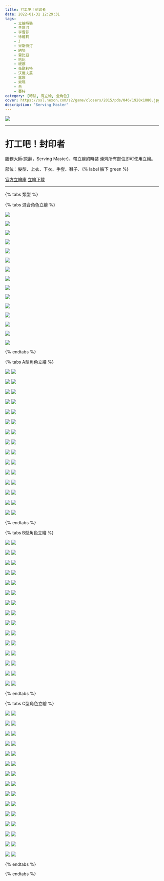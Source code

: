 ```yaml
---
title: 打工吧！封印者
date: 2022-01-31 12:29:31
tags:
    - 立繪時裝
    - 李世河
    - 李雪菲
    - 徐維莉
    - J
    - 米斯特汀
    - 納塔
    - 蕾比亞
    - 哈比
    - 緹娜
    - 薇歐莉特
    - 沃爾夫姜
    - 露娜
    - 索瑪
    - 白
    - 賽特
category: [時裝, 有立繪, 全角色]
cover: https://ssl.nexon.com/s2/game/closers/2015/pds/046/1920x1080.jpg
description: "Serving Master"
---
```

![](https://ssl.nexon.com/s2/game/closers/2015/pds/046/1920x1080.jpg)

---
# 打工吧！封印者

服務大師(原翻，Serving Master)，帶立繪的時裝
湊齊所有部位即可使用立繪。

部位：髮型、上衣、下衣、手套、鞋子、{% label 臉下 green %} 

[官方立繪庫](https://closers.nexon.com/Pds/FanSiteKit)
[立繪下載](https://closers.vod.nexoncdn.co.kr/site/fansitekit/Closers_FansiteKit_serving_900.zip)


---

{% tabs 類型 %}
<!-- tab 混搭立繪-->
{% tabs 混合角色立繪 %}
<!-- tab 李世河(Seha)-->
![](https://i.imgur.com/WQR2tb0.jpg)
<!-- endtab -->
<!-- tab 李雪菲(Seulbi)-->
![](https://i.imgur.com/tdIVSaB.jpg)
<!-- endtab -->
<!-- tab 徐維莉(Yuri)-->
![](https://i.imgur.com/g7x1Hy1.jpg)
<!-- endtab -->
<!-- tab J-->
![](https://i.imgur.com/bHeDRwW.jpg)
<!-- endtab -->
<!-- tab 米斯特汀(Tein)-->
![](https://i.imgur.com/Br4MVId.jpg)
<!-- endtab -->
<!-- tab 納塔(Nata)-->
![](https://i.imgur.com/rbu7Aj8.jpg)
<!-- endtab -->
<!-- tab 蕾比雅(Levia)-->
![](https://i.imgur.com/15YbtMA.jpg)
<!-- endtab -->
<!-- tab 哈比(Harpy)-->
![](https://i.imgur.com/reXsqMP.jpg)
<!-- endtab -->
<!-- tab 緹娜(Tina)-->
![](https://i.imgur.com/Rh5ZxcP.jpg)
<!-- endtab -->
<!-- tab 薇歐莉特(Violet)-->
![](https://i.imgur.com/xOhfd6H.jpg)
<!-- endtab -->
<!-- tab 沃爾夫姜(Wolfgang)-->
![](https://i.imgur.com/87xHmsc.jpg)
<!-- endtab -->
<!-- tab 露娜(Luna)-->
![](https://i.imgur.com/qL2FZ5k.jpg)
<!-- endtab -->
<!-- tab 索瑪(Soma)-->
![](https://i.imgur.com/dg1TC0v.jpg)
<!-- endtab -->
<!-- tab 白(Bai)-->
![](https://i.imgur.com/3rZDas2.jpg)
<!-- endtab -->
<!-- tab 賽特(Seth)-->
![](https://i.imgur.com/x58btUs.jpg)
<!-- endtab -->
{% endtabs %}
<!-- endtab -->

<!-- tab A型-->
{% tabs A型角色立繪 %}
<!-- tab 李世河(Seha)-->
![](https://i.imgur.com/wAamuZK.jpg)
![](https://i.imgur.com/bg5nFLe.png)
<!-- endtab -->
<!-- tab 李雪菲(Seulbi)-->
![](https://i.imgur.com/BwcyQE3.jpg)
![](https://i.imgur.com/MVXvz0D.png)
<!-- endtab -->
<!-- tab 徐維莉(Yuri)-->
![](https://i.imgur.com/hHkY8ZS.jpg)
![](https://i.imgur.com/qblXoWD.png)
<!-- endtab -->
<!-- tab J-->
![](https://i.imgur.com/XwFWQje.jpg)
![](https://i.imgur.com/0fIte4p.png)
<!-- endtab -->
<!-- tab 米斯特汀(Tein)-->
![](https://i.imgur.com/yDvWt14.jpg)
![](https://i.imgur.com/LqZTgRF.png)
<!-- endtab -->
<!-- tab 納塔(Nata)-->
![](https://i.imgur.com/c5fyBoU.jpg)
![](https://i.imgur.com/2yxZvS7.png)
<!-- endtab -->
<!-- tab 蕾比雅(Levia)-->
![](https://i.imgur.com/sxBBvZM.jpg)
![](https://i.imgur.com/UExhF2N.png)
<!-- endtab -->
<!-- tab 哈比(Harpy)-->
![](https://i.imgur.com/pqAwsZU.jpg)
![](https://i.imgur.com/D1rhBsQ.png)
<!-- endtab -->
<!-- tab 緹娜(Tina)-->
![](https://i.imgur.com/krYaxEc.jpg)
![](https://i.imgur.com/ER9VpQa.png)
<!-- endtab -->
<!-- tab 薇歐莉特(Violet)-->
![](https://i.imgur.com/mfCOqJV.jpg)
![](https://i.imgur.com/aZa3MZ9.png)
<!-- endtab -->
<!-- tab 沃爾夫姜(Wolfgang)-->
![](https://i.imgur.com/6RIflDx.jpg)
![](https://i.imgur.com/n5pVMJv.png)
<!-- endtab -->
<!-- tab 露娜(Luna)-->
![](https://i.imgur.com/vnjQx6i.jpg)
![](https://i.imgur.com/wNLajBZ.png)
<!-- endtab -->
<!-- tab 索瑪(Soma)-->
![](https://i.imgur.com/ABE3AHy.jpg)
![](https://i.imgur.com/SJaSubr.png)
<!-- endtab -->
<!-- tab 白(Bai)-->
![](https://i.imgur.com/hW3rOxd.jpg)
![](https://i.imgur.com/zSxQSLb.png)
<!-- endtab -->
<!-- tab 賽特(Seth)-->
![](https://i.imgur.com/0R00T4q.jpg)
![](https://i.imgur.com/qzTIMBs.png)
<!-- endtab -->
{% endtabs %}
<!-- endtab -->

<!-- tab B型-->
{% tabs B型角色立繪 %}
<!-- tab 李世河(Seha)-->
![](https://i.imgur.com/bABglFM.jpg)
![](https://i.imgur.com/fIAbOM4.png)
<!-- endtab -->
<!-- tab 李雪菲(Seulbi)-->
![](https://i.imgur.com/6FP8IzE.jpg)
![](https://i.imgur.com/CyoC4T0.png)
<!-- endtab -->
<!-- tab 徐維莉(Yuri)-->
![](https://i.imgur.com/VR87bHK.jpg)
![](https://i.imgur.com/ie0n4HM.png)
<!-- endtab -->
<!-- tab J-->
![](https://i.imgur.com/gDY10dL.jpg)
![](https://i.imgur.com/etoqPPL.png)
<!-- endtab -->
<!-- tab 米斯特汀(Tein)-->
![](https://i.imgur.com/NxyRo71.jpg)
![](https://i.imgur.com/clntH0K.png)
<!-- endtab -->
<!-- tab 納塔(Nata)-->
![](https://i.imgur.com/zmVNXP0.jpg)
![](https://i.imgur.com/XxCN0Iu.png)
<!-- endtab -->
<!-- tab 蕾比雅(Levia)-->
![](https://i.imgur.com/9RClg9g.jpg)
![](https://i.imgur.com/hutIvJF.png)
<!-- endtab -->
<!-- tab 哈比(Harpy)-->
![](https://i.imgur.com/9fP2HJG.jpg)
![](https://i.imgur.com/TTCDLb8.png)
<!-- endtab -->
<!-- tab 緹娜(Tina)-->
![](https://i.imgur.com/6cKVfVP.jpg)
![](https://i.imgur.com/cbfNXPI.png)
<!-- endtab -->
<!-- tab 薇歐莉特(Violet)-->
![](https://i.imgur.com/o0mHii4.jpg)
![](https://i.imgur.com/d67mZPx.png)
<!-- endtab -->
<!-- tab 沃爾夫姜(Wolfgang)-->
![](https://i.imgur.com/i04EloB.jpg)
![](https://i.imgur.com/4SppimM.png)
<!-- endtab -->
<!-- tab 露娜(Luna)-->
![](https://i.imgur.com/KCgQfZ6.jpg)
![](https://i.imgur.com/iwsfJzK.png)
<!-- endtab -->
<!-- tab 索瑪(Soma)-->
![](https://i.imgur.com/KDFdLHB.jpg)
![](https://i.imgur.com/uXtk4P9.png)
<!-- endtab -->
<!-- tab 白(Bai)-->
![](https://i.imgur.com/U7BxIJY.jpg)
![](https://i.imgur.com/iMSOyCV.png)
<!-- endtab -->
<!-- tab 賽特(Seth)-->
![](https://i.imgur.com/2WCEXPV.jpg)
![](https://i.imgur.com/wYwVWuV.png)
<!-- endtab -->
{% endtabs %}
<!-- endtab -->

<!-- tab C型-->
{% tabs C型角色立繪 %}
<!-- tab 李世河(Seha)-->
![](https://i.imgur.com/TOnOGAj.jpg)
![](https://i.imgur.com/F99ZAdT.png)
<!-- endtab -->
<!-- tab 李雪菲(Seulbi)-->
![](https://i.imgur.com/6IrfWxe.jpg)
![](https://i.imgur.com/j0SmG50.png)
<!-- endtab -->
<!-- tab 徐維莉(Yuri)-->
![](https://i.imgur.com/p10a2sV.jpg)
![](https://i.imgur.com/cJIkA7C.png)
<!-- endtab -->
<!-- tab J-->
![](https://i.imgur.com/Ljbutqf.jpg)
![](https://i.imgur.com/Txq7kqF.png)
<!-- endtab -->
<!-- tab 米斯特汀(Tein)-->
![](https://i.imgur.com/6vLfAqK.jpg)
![](https://i.imgur.com/LzYuvSz.png)
<!-- endtab -->
<!-- tab 納塔(Nata)-->
![](https://i.imgur.com/ME62iYR.jpg)
![](https://i.imgur.com/TXboKeG.png)
<!-- endtab -->
<!-- tab 蕾比雅(Levia)-->
![](https://i.imgur.com/ga2TYdO.jpg)
![](https://i.imgur.com/qQWUR3Y.png)
<!-- endtab -->
<!-- tab 哈比(Harpy)-->
![](https://i.imgur.com/VFN7A7b.jpg)
![](https://i.imgur.com/8MtRj5t.png)
<!-- endtab -->
<!-- tab 緹娜(Tina)-->
![](https://i.imgur.com/kb9J8jR.jpg)
![](https://i.imgur.com/KFWkWqc.png)
<!-- endtab -->
<!-- tab 薇歐莉特(Violet)-->
![](https://i.imgur.com/f3DIe2d.jpg)
![](https://i.imgur.com/8ICD1ai.png)
<!-- endtab -->
<!-- tab 沃爾夫姜(Wolfgang)-->
![](https://i.imgur.com/Z9v4MRB.jpg)
![](https://i.imgur.com/dGMylQQ.png)
<!-- endtab -->
<!-- tab 露娜(Luna)-->
![](https://i.imgur.com/KzOdMUV.jpg)
![](https://i.imgur.com/DmKPC4v.png)
<!-- endtab -->
<!-- tab 索瑪(Soma)-->
![](https://i.imgur.com/fjT9pmH.jpg)
![](https://i.imgur.com/WVG5oeV.png)
<!-- endtab -->
<!-- tab 白(Bai)-->
![](https://i.imgur.com/oFCuFmJ.jpg)
![](https://i.imgur.com/auu0jti.png)
<!-- endtab -->
<!-- tab 賽特(Seth)-->
![](https://i.imgur.com/qtwGveP.jpg)
![](https://i.imgur.com/VyNylGp.png)
<!-- endtab -->
{% endtabs %}
<!-- endtab -->

{% endtabs %}
